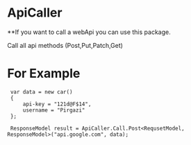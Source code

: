 # ApiCaller
**If you want to call a webApi you can use this package.

Call all api methods (Post,Put,Patch,Get)
 
 # For Example
 ```
  var data = new car()
  {
      api-key = "121d@F$14",
      username = "Pirgazi"
  };

  ResponseModel result = ApiCaller.Call.Post<RequsetModel, ResponseModel>("api.google.com", data);
```
